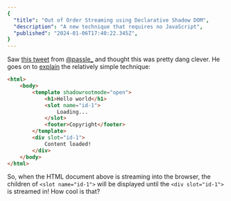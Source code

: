 ```yaml
---
{
  "title": "Out of Order Streaming using Declarative Shadow DOM",
  "description": "A new technique that requires no JavaScript",
  "published": "2024-01-06T17:40:22.345Z",
}
---
```


Saw [this tweet](https://twitter.com/passle_/status/1743608723291988373) from [@passle\_](https://twitter.com/passle_)
and thought this was pretty dang clever. He goes on to [explain](https://twitter.com/passle_/status/1743609221386490244) the relatively simple technique:

```html
<html>
	<body>
		<template shadowrootmode="open">
			<h1>Hello world</h1>
			<slot name="id-1">
				Loading...
			</slot>
			<footer>Copyright</footer>
		</template>
		<div slot="id-1">
			Content loaded!
		</div>
	</body>
</html>
```

So, when the HTML document above is streaming into the browser, the children of `<slot name="id-1">` will be displayed until the `<div slot="id-1">` is streamed in! How cool is that?
